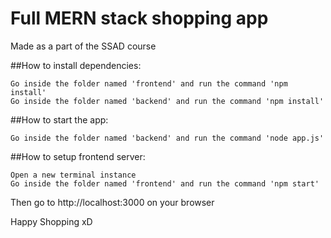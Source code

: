 # Full MERN stack shopping app

Made as a part of the SSAD course

##How to install dependencies:
	
	Go inside the folder named 'frontend' and run the command 'npm install'
	Go inside the folder named 'backend' and run the command 'npm install'

##How to start the app:

	Go inside the folder named 'backend' and run the command 'node app.js'

##How to setup frontend server:

	Open a new terminal instance
	Go inside the folder named 'frontend' and run the command 'npm start'

Then go to http://localhost:3000 on your browser

Happy Shopping xD